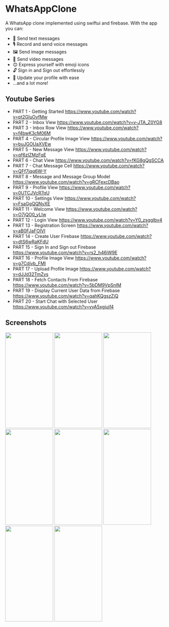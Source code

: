 # WhatsAppClone
A WhatsApp clone implemented using swiftui and firebase. With the app you can:
* 📝 Send text messages
* 🎙️ Record and send voice messages
* 🖼️ Send image messages
* 🎥 Send video messages
* 😊 Express yourself with emoji icons
* 🔓 Sign in and Sign out effortlessly
* 🔄 Update your profile with ease
* ...and a lot more!
## Youtube Series
* PART 1 - Getting Started https://www.youtube.com/watch?v=pt2GluOyfMw
* PART 2 - Inbox View https://www.youtube.com/watch?v=v-JTA_Z0YG8
* PART 3 - Inbox Row View https://www.youtube.com/watch?v=f4bwK3cM06M
* PART 4 - Circular Profile Image View https://www.youtube.com/watch?v=buJGOUaXVEw
* PART 5 - New Message View https://www.youtube.com/watch?v=qf6zIZMzFqE
* PART 6 - Chat View https://www.youtube.com/watch?v=fKG8gQgSCCA
* PART 7 - Chat Message Cell https://www.youtube.com/watch?v=QFf7jqq6W-Y
* PART 8 - Message and Message Group Model https://www.youtube.com/watch?v=gRCFexcDBao
* PART 9 - Profile View https://www.youtube.com/watch?v=0UTCJVcR7qU
* PART 10 - Settings View https://www.youtube.com/watch?v=FsaGgQQNyXE
* PART 11 - Welcome View https://www.youtube.com/watch?v=O7jQO0_yLIw
* PART 12 - Login View https://www.youtube.com/watch?v=Y0_zsggIbv4
* PART 13 - Registration Screen https://www.youtube.com/watch?v=aB0FJaFOIVI
* PART 14 - Create User Firebase https://www.youtube.com/watch?v=dtS6wRaKFdU
* PART 15 - Sign In and Sign out Firebase https://www.youtube.com/watch?v=rs2_h46iW9E
* PART 16 - Profile Image View https://www.youtube.com/watch?v=g7Cdjvb_FMI
* PART 17 - Upload Profile Image https://www.youtube.com/watch?v=dJJd32TmZys
* PART 18 - Fetch Contacts From Firebase https://www.youtube.com/watch?v=5bDM9VpSnIM
* PART 19 - Display Current User Data from Firebase https://www.youtube.com/watch?v=qahKQgszZjQ
* PART 20 - Start Chat with Selected User  https://www.youtube.com/watch?v=vyA5xgjujf4
## Screenshots
<Img width=150 height=300 src="https://github.com/omarthamri/WhatsAPPClone-Swiftui/assets/39087448/5bfb3f9b-d02b-456c-a3e5-247b5e9da0c2"> <Img width=150 height=300 src="https://github.com/omarthamri/WhatsAPPClone-Swiftui/assets/39087448/d24508dd-7d55-4f51-b917-05baf87825ce"> <Img width=150 height=300 src="https://github.com/omarthamri/WhatsAPPClone-Swiftui/assets/39087448/ed83a6b4-7e18-4f8e-8a97-98acebf7bc50"> <Img width=150 height=300 src="https://github.com/omarthamri/WhatsAPPClone-Swiftui/assets/39087448/5a8bd837-cd25-4f95-baa5-362a5122ee83"> <Img width=150 height=300 src="https://github.com/omarthamri/WhatsAPPClone-Swiftui/assets/39087448/77fd4dc2-0aa0-44cb-84c0-ac3198a75823"> <Img width=150 height=300 src="https://github.com/omarthamri/WhatsAPPClone-Swiftui/assets/39087448/53381700-31ce-4803-8c80-4c700590e728"> <Img width=150 height=300 src="https://github.com/omarthamri/WhatsAPPClone-Swiftui/assets/39087448/f8b91d99-ff75-49d3-ac1e-5f37c6cca75e"> <Img width=150 height=300 src="https://github.com/omarthamri/WhatsAPPClone-Swiftui/assets/39087448/b8036cc6-2efb-4f49-b4c9-845bff811392">
